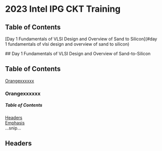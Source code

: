 # 2023 Intel IPG CKT Training

## Table of Contents
[Day 1 Fundamentals of VLSI Design and Overview of Sand to Silicon](#day 1 fundamentals of vlsi design and overview of sand to silicon)

<a name="day 1 fundamentals of vlsi design and overview of sand to silicon"/>
## Day 1 Fundamentals of VLSI Design and Overview of Sand-to-Silicon



## Table of Contents
[Orangexxxxxx](#orangexxxxxx)

<a name="orangexxxxxx"/>

### Orangexxxxxx


##### Table of Contents  
[Headers](#headers)  
[Emphasis](#emphasis)  
...snip...  
<a name="headers"/>
## Headers
